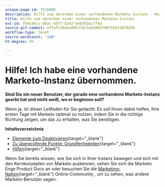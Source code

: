 ```yaml
---
unique-page-id: 7516605
description: Hilfe zum Vererben einer vorhandenen Marketo-Instanz - Marketo Docs - Produktdokumentation
title: Hilfe zum Vererben einer vorhandenen Marketo-Instanz
exl-id: f64c04cc-bbac-4577-b242-be8263acff4d
source-git-commit: e7fafc58ada80537dc5ab2085f9bf55611879d3b
workflow-type: tm+mt
source-wordcount: '140'
ht-degree: 4%

---
```


# Hilfe! Ich habe eine vorhandene Marketo-Instanz übernommen.

**Sind Sie ein neuer Benutzer, der gerade eine vorhandene Marketo-Instanz geerbt hat und nicht weiß, wo er beginnen soll?**

Wenn ja, ist dieser Leitfaden für Sie gedacht. Es soll Ihnen dabei helfen, Ihre ersten Tage mit Marketo optimal zu nutzen, indem Sie in die richtige Richtung zeigen, um das zu erhalten, was Sie benötigen.

**Inhaltsverzeichnis**

* [Elemente zum Deaktivieren](/help/marketo/getting-started/inheriting-a-marketo-instance/items-to-check-off.md){target=&quot;_blank&quot;}
* [Zu überprüfende Punkte: Grundfertigkeiten](/help/marketo/getting-started/inheriting-a-marketo-instance/things-to-review-core-skills.md){target=&quot;_blank&quot;}
* [Hilfen](/help/marketo/getting-started/inheriting-a-marketo-instance/ways-to-get-help.md){target=&quot;_blank&quot;}

Wenn Sie bereits wissen, wie Sie sich in Ihrer Instanz bewegen und sich mit den Kernkonzepten von Marketo auskennen, sehen Sie sich die Marketo Enge Product Docs an oder besuchen Sie die [Marketing-Nation](https://nation.marketo.com/){target=&quot;_blank&quot;} Online-Community , um zu sehen, was andere Marketo-Benutzer sagen.
